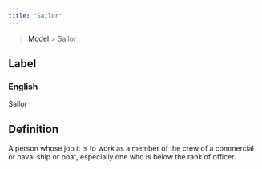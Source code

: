 ```yaml
---
title: "Sailor"
---
```


> [Model](./../) > Sailor

## Label

### English
Sailor


## Definition
A person whose job it is to work as a member of the crew of a commercial or naval ship or boat, especially one who is below the rank of officer. 


    
